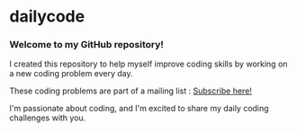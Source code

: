 # dailycode

### Welcome to my GitHub repository! 
I created this repository to help myself improve coding skills by working on a new coding problem every day.

These coding problems are part of a mailing list : [Subscribe here!](https://www.dailycodingproblem.com)

I'm passionate about coding, and I'm excited to share my daily coding challenges with you.
